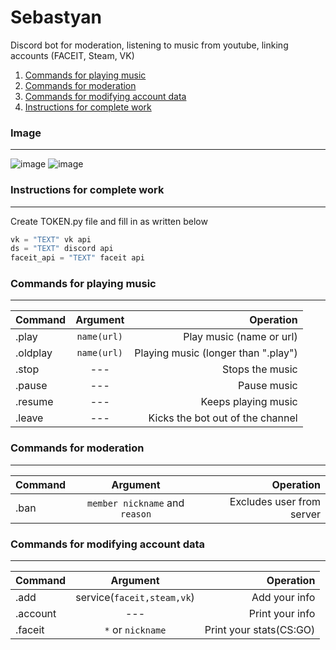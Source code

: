 # Sebastyan
Discord bot for moderation, listening to music from youtube, linking accounts (FACEIT, Steam, VK)
1. [Commands for playing music](#music)
2. [Commands for moderation](#mod)
3. [Commands for modifying account data](#data)
4. [Instructions for complete work](#instal)

### Image
__________________________________

![image](https://user-images.githubusercontent.com/70542011/128198969-7df22347-2fec-47c6-bcc7-95d6bde7628f.png)
![image](https://user-images.githubusercontent.com/70542011/128199128-179a9c80-6a70-4d85-ac34-78ceb9e5c621.png)

### Instructions for complete work <a name="instal"></a>
__________________________________
Create TOKEN.py file and fill in as written below
```python
vk = "TEXT" vk api
ds = "TEXT" discord api
faceit_api = "TEXT" faceit api
```
### Commands for playing music <a name="music"></a>
__________________________________
| Command | Argument | Operation |
|----------------|:---------:|----------------:|
| .play | `name(url)` | Play music (name or url) |
| .oldplay | `name(url)` | Playing music (longer than ".play") |
| .stop | --- | Stops the music |
| .pause | --- | Pause music |
| .resume | --- | Keeps playing music |
| .leave | --- | Kicks the bot out of the channel |

### Commands for moderation<a name="mod"></a>
__________________________________
| Command | Argument | Operation |
|----------------|:---------:|----------------:|
| .ban | `member nickname` and `reason` | Excludes user from server |

### Commands for modifying account data<a name="data"></a>
__________________________________
| Command | Argument | Operation |
|----------------|:---------:|----------------:|
| .add | service(`faceit,steam,vk`) | Add your info |
| .account | --- | Print your info |
| .faceit | `*` or `nickname` | Print your stats(CS:GO) |

